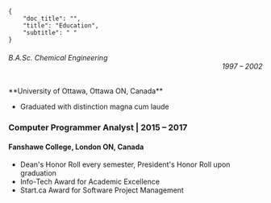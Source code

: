 ```metadata
{ 
    "doc_title": "",
    "title": "Education",
    "subtitle": " "
}
```

<h6><div align="left"> B.A.Sc. Chemical Engineering</div><div align="right">1997 – 2002</div></h6>
**University of Ottawa, Ottawa ON, Canada**

* Graduated with distinction magna cum laude


### Computer Programmer Analyst | 2015 – 2017
#### Fanshawe College, London ON, Canada

* Dean's Honor Roll every semester, President's Honor Roll upon graduation
* Info-Tech Award for Academic Excellence
* Start.ca Award for Software Project Management